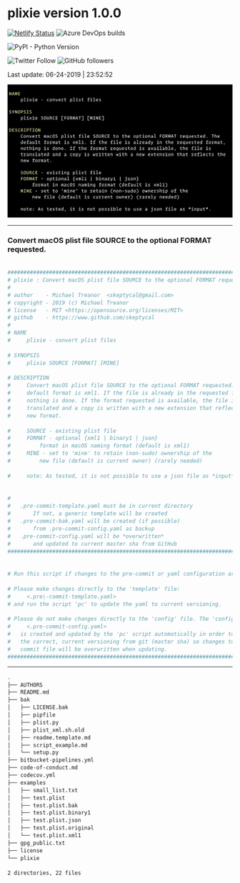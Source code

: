 # plixie version 1.0.0

[![Netlify Status](https://api.netlify.com/api/v1/badges/416b8ca3-82db-470f-9adf-a6d06264ca75/deploy-status)](https://app.netlify.com/sites/mystifying-keller-ab5658/deploys) ![Azure DevOps builds](https://img.shields.io/azure-devops/build/skeptycal0275/skeptycal/1.svg?color=blue&label=Azure%20DevOps&style=popout)

![PyPI - Python Version](https://img.shields.io/pypi/pyversions/flask.svg?color=Yellow&label=Python&style=popout)

![Twitter Follow](https://img.shields.io/twitter/follow/skeptycal.svg?label=%40skeptycal&style=social) ![GitHub followers](https://img.shields.io/github/followers/skeptycal.svg?style=social)

Last update: 06-24-2019 | 23:52:52

![plist screenshot](examples/plixie.png)

---

### Convert macOS plist file SOURCE to the optional FORMAT requested.

```bash

###############################################################################
# plixie : Convert macOS plist file SOURCE to the optional FORMAT requested. (version 1.0.0)
#
# author    - Michael Treanor  <skeptycal@gmail.com>
# copyright - 2019 (c) Michael Treanor
# license   - MIT <https://opensource.org/licenses/MIT>
# github    - https://www.github.com/skeptycal
#
# NAME
#     plixie - convert plist files

# SYNOPSIS
#     plixie SOURCE [FORMAT] [MINE]

# DESCRIPTION
#     Convert macOS plist file SOURCE to the optional FORMAT requested. The
#     default format is xml1. If the file is already in the requested format,
#     nothing is done. If the format requested is available, the file is
#     translated and a copy is written with a new extension that reflects the
#     new format.

#     SOURCE - existing plist file
#     FORMAT - optional {xml1 | binary1 | json}
#         format in macOS naming format (default is xml1)
#     MINE - set to 'mine' to retain (non-sudo) ownership of the
#         new file (default is current owner) (rarely needed)

#     note: As tested, it is not possible to use a json file as *input*.


#
#   .pre-commit-template.yaml must be in current directory
#       If not, a generic template will be created
#   .pre-commit-bak.yaml will be created (if possible)
#       from .pre-commit-config.yaml as backup
#   .pre-commit-config.yaml will be *overwritten*
#       and updated to current master sha from GitHub
###############################################################################


# Run this script if changes to the pre-commit or yaml configuration are added.

# Please make changes directly to the 'template' file:
#     <.pre\-commit-template.yaml>
# and run the script 'pc' to update the yaml to current versioning.

# Please do not make changes directly to the 'config' file. The 'config' file:
#     <.pre-commit-config.yaml>
#   is created and updated by the 'pc' script automatically in order to maintain
#   the correct, current versioning from git (master sha) so changes to the
#   commit file will be overwritten when updating.
###############################################################################


```

---

```bash
.
├── AUTHORS
├── README.md
├── bak
│   ├── LICENSE.bak
│   ├── pipfile
│   ├── plist.py
│   ├── plist_xml.sh.old
│   ├── readme.template.md
│   ├── script_example.md
│   └── setup.py
├── bitbucket-pipelines.yml
├── code-of-conduct.md
├── codecov.yml
├── examples
│   ├── small_list.txt
│   ├── test.plist
│   ├── test.plist.bak
│   ├── test.plist.binary1
│   ├── test.plist.json
│   ├── test.plist.original
│   └── test.plist.xml1
├── gpg_public.txt
├── license
└── plixie

2 directories, 22 files
```
